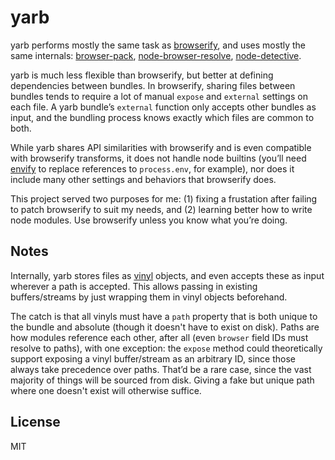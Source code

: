 # yarb

yarb performs mostly the same task as [browserify](https://github.com/substack/node-browserify), and uses mostly the same internals: [browser-pack](https://github.com/substack/browser-pack), [node-browser-resolve](https://github.com/defunctzombie/node-browser-resolve), [node-detective](https://github.com/substack/node-detective).

yarb is much less flexible than browserify, but better at defining dependencies between bundles. In browserify, sharing files between bundles tends to require a lot of manual `expose` and `external` settings on each file. A yarb bundle’s `external` function only accepts other bundles as input, and the bundling process knows exactly which files are common to both.

While yarb shares API similarities with browserify and is even compatible with browserify transforms, it does not handle node builtins (you’ll need [envify](https://github.com/hughsk/envify) to replace references to `process.env`, for example), nor does it include many other settings and behaviors that browserify does.

This project served two purposes for me: (1) fixing a frustation after failing to patch browserify to suit my needs, and (2) learning better how to write node modules. Use browserify unless you know what you’re doing.

## Notes

Internally, yarb stores files as [vinyl](https://github.com/wearefractal/vinyl) objects, and even accepts these as input wherever a path is accepted. This allows passing in existing buffers/streams by just wrapping them in vinyl objects beforehand.

The catch is that all vinyls must have a `path` property that is both unique to the bundle and absolute (though it doesn't have to exist on disk). Paths are how modules reference each other, after all (even `browser` field IDs must resolve to paths), with one exception: the `expose` method could theoretically support exposing a vinyl buffer/stream as an arbitrary ID, since those always take precedence over paths. That’d be a rare case, since the vast majority of things will be sourced from disk. Giving a fake but unique path where one doesn't exist will otherwise suffice.

## License

MIT
